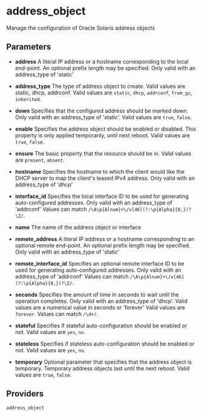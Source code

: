 
address_object
==============
Manage the configuration of Oracle Solaris address objects


Parameters
----------

- **address**
    A literal IP address or a hostname corresponding to the local
    end-point.  An optional prefix length may be specified.  Only
    valid with an address_type of 'static'

- **address_type**
    The type of address object to create.  Valid values are static,
    dhcp, addrconf.
    Valid values are `static`, `dhcp`, `addrconf`, `from_gz`, `inherited`. 

- **down**
    Specifies that the configured address should be marked down.
    Only valid with an address_type of 'static'.
    Valid values are `true`, `false`. 

- **enable**
    Specifies the address object should be enabled or disabled.
    This property is only applied temporarily, until next reboot.
    Valid values are `true`, `false`. 

- **ensure**
    The basic property that the resource should be in.
    Valid values are `present`, `absent`. 

- **hostname**
    Specifies the hostname to which the client would like the DHCP
    server to map the client's leased IPv4 address.  Only valid
    with an address_type of 'dhcp'

- **interface_id**
    Specifies the local interface ID to be used for generating
    auto-configured addresses.  Only valid with an address_type of
    'addrconf'
Values can match `/\A\p{Alnum}+\/v[46](?:\p{Alpha}{0,})?\Z/`.

- **name**
    The name of the address object or interface

- **remote_address**
    A literal IP address or a hostname corresponding to an optional
    remote end-point.  An optional prefix length may be specified.
    Only valid with an address_type of 'static'

- **remote_interface_id**
    Specifies an optional remote interface ID to be used for
    generating auto-configured addresses.  Only valid with an
    address_type of 'addrconf'
    Values can match `/\A\p{Alnum}+\/v[46](?:\p{Alpha}{0,})?\Z/`.

- **seconds**
    Specifies the amount of time in seconds to wait until the
    operation completes.  Only valid with an address_type of
    'dhcp'.  Valid values are a numerical value in seconds or
    'forever'
Valid values are `forever`. Values can match `/\d+/`.

- **stateful**
    Specifies if stateful auto-configuration should be enabled or
    not.
Valid values are `yes`, `no`. 

- **stateless**
    Specifies if stateless auto-configuration should be enabled or
    not.
Valid values are `yes`, `no`. 

- **temporary**
    Optional parameter that specifies that the address object is
    temporary.  Temporary address objects last until the next reboot.
    Valid values are `true`, `false`. 

Providers
---------
    address_object
